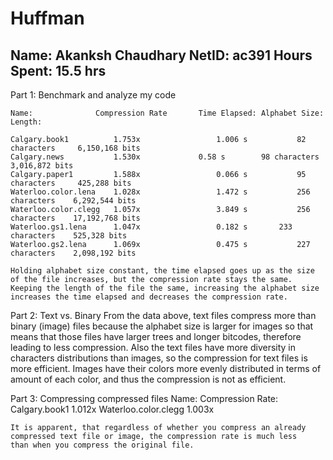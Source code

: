 # Huffman

Name: Akanksh Chaudhary
NetID: ac391
Hours Spent: 15.5 hrs
----------------------------------------------------------------------






Part 1: Benchmark and analyze my code

	Name:		       Compression Rate       Time Elapsed:	Alphabet Size:    Length:
        
	Calgary.book1          1.753x                 1.006 s           82 characters     6,150,168 bits
	Calgary.news           1.530x		      0.58 s		98 characters     3,016,872 bits
	Calgary.paper1         1.588x                 0.066 s           95 characters     425,288 bits
	Waterloo.color.lena    1.028x                 1.472 s           256 characters    6,292,544 bits
	Waterloo.color.clegg   1.057x                 3.849 s           256 characters    17,192,768 bits
	Waterloo.gs1.lena      1.047x                 0.182 s		233 characters    525,328 bits
	Waterloo.gs2.lena      1.069x                 0.475 s           227 characters    2,098,192 bits
	
	Holding alphabet size constant, the time elapsed goes up as the size of the file increases, but the compression rate stays the same.
	Keeping the length of the file the same, increasing the alphabet size increases the time elapsed and decreases the compression rate.	

Part 2: Text vs. Binary 
	From the data above, text files compress more than binary (image) files because the alphabet size is larger for images so that means
	that those files have larger trees and longer bitcodes, therefore leading to less compression. Also the text files have more diversity
	in characters distributions than images, so the compression for text files is more efficient. Images have their colors more evenly
	distributed in terms of amount of each color, and thus the compression is not as efficient.   

Part 3: Compressing compressed files
	Name:                 Compression Rate:
	Calgary.book1         1.012x
	Waterloo.color.clegg  1.003x
	
	It is apparent, that regardless of whether you compress an already compressed text file or image, the compression rate is much less
	than when you compress the original file. 
